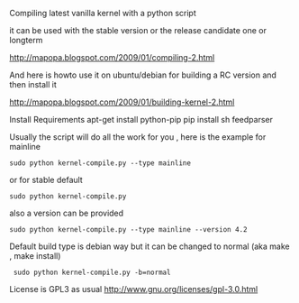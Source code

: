 Compiling latest vanilla kernel with a python script

it can be used with the stable version or the release candidate one or longterm

http://mapopa.blogspot.com/2009/01/compiling-2.html

And here is howto use it on ubuntu/debian for building a RC version and then install it 

http://mapopa.blogspot.com/2009/01/building-kernel-2.html

Install Requirements 
    apt-get install python-pip
    pip install sh feedparser

Usually the script will do all the work for you , here is the example for mainline
 
    sudo python kernel-compile.py --type mainline


or for stable default


    sudo python kernel-compile.py


also a version can be provided 


    sudo python kernel-compile.py --type mainline --version 4.2
    
    

Default build type is debian way but it can be changed to normal (aka make , make install)

     sudo python kernel-compile.py -b=normal

License is GPL3 as usual
http://www.gnu.org/licenses/gpl-3.0.html
